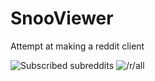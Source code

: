 # SnooViewer
Attempt at making a reddit client

![Subscribed subreddits](https://i.postimg.cc/Z53jxC3k/scr1.png)
![/r/all](https://i.postimg.cc/YSHRnMfv/scr2.png)
